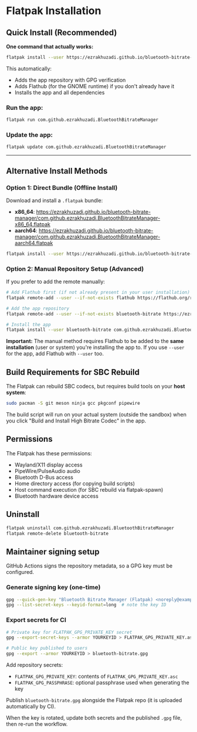 # Flatpak Installation

## Quick Install (Recommended)

**One command that actually works:**
```bash
flatpak install --user https://ezrakhuzadi.github.io/bluetooth-bitrate-manager/com.github.ezrakhuzadi.BluetoothBitrateManager.flatpakref
```

This automatically:
- Adds the app repository with GPG verification
- Adds Flathub (for the GNOME runtime) if you don't already have it
- Installs the app and all dependencies

### Run the app:
```bash
flatpak run com.github.ezrakhuzadi.BluetoothBitrateManager
```

### Update the app:
```bash
flatpak update com.github.ezrakhuzadi.BluetoothBitrateManager
```

---

## Alternative Install Methods

### Option 1: Direct Bundle (Offline Install)

Download and install a `.flatpak` bundle:
- **x86_64**: https://ezrakhuzadi.github.io/bluetooth-bitrate-manager/com.github.ezrakhuzadi.BluetoothBitrateManager-x86_64.flatpak
- **aarch64**: https://ezrakhuzadi.github.io/bluetooth-bitrate-manager/com.github.ezrakhuzadi.BluetoothBitrateManager-aarch64.flatpak

```bash
flatpak install --user https://ezrakhuzadi.github.io/bluetooth-bitrate-manager/com.github.ezrakhuzadi.BluetoothBitrateManager-x86_64.flatpak
```

### Option 2: Manual Repository Setup (Advanced)

If you prefer to add the remote manually:

```bash
# Add Flathub first (if not already present in your user installation)
flatpak remote-add --user --if-not-exists flathub https://flathub.org/repo/flathub.flatpakrepo

# Add the app repository
flatpak remote-add --user --if-not-exists bluetooth-bitrate https://ezrakhuzadi.github.io/bluetooth-bitrate-manager/bluetooth-bitrate.flatpakrepo

# Install the app
flatpak install --user bluetooth-bitrate com.github.ezrakhuzadi.BluetoothBitrateManager
```

**Important:** The manual method requires Flathub to be added to the **same installation** (user or system) you're installing the app to. If you use `--user` for the app, add Flathub with `--user` too.

## Build Requirements for SBC Rebuild

The Flatpak can rebuild SBC codecs, but requires build tools on your **host system**:

```bash
sudo pacman -S git meson ninja gcc pkgconf pipewire
```

The build script will run on your actual system (outside the sandbox) when you click "Build and Install High Bitrate Codec" in the app.

## Permissions

The Flatpak has these permissions:
- Wayland/X11 display access
- PipeWire/PulseAudio audio
- Bluetooth D-Bus access
- Home directory access (for copying build scripts)
- Host command execution (for SBC rebuild via flatpak-spawn)
- Bluetooth hardware device access

## Uninstall

```bash
flatpak uninstall com.github.ezrakhuzadi.BluetoothBitrateManager
flatpak remote-delete bluetooth-bitrate
```

## Maintainer signing setup

GitHub Actions signs the repository metadata, so a GPG key must be configured.

### Generate signing key (one-time)

```bash
gpg --quick-gen-key "Bluetooth Bitrate Manager (Flatpak) <noreply@example.com>" rsa4096 sign 2y
gpg --list-secret-keys --keyid-format=long  # note the key ID
```

### Export secrets for CI

```bash
# Private key for FLATPAK_GPG_PRIVATE_KEY secret
gpg --export-secret-keys --armor YOURKEYID > FLATPAK_GPG_PRIVATE_KEY.asc

# Public key published to users
gpg --export --armor YOURKEYID > bluetooth-bitrate.gpg
```

Add repository secrets:
- `FLATPAK_GPG_PRIVATE_KEY`: contents of `FLATPAK_GPG_PRIVATE_KEY.asc`
- `FLATPAK_GPG_PASSPHRASE`: optional passphrase used when generating the key

Publish `bluetooth-bitrate.gpg` alongside the Flatpak repo (it is uploaded automatically by CI).

When the key is rotated, update both secrets and the published `.gpg` file, then re-run the workflow.
